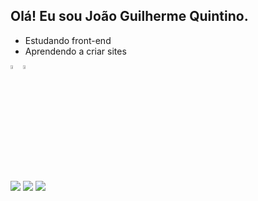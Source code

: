 ##  Olá! Eu sou João Guilherme Quintino.

- Estudando front-end
- Aprendendo a criar sites

<img width="4%" src="https://cdn.jsdelivr.net/gh/devicons/devicon/icons/html5/html5-original.svg"><img width="4%" src="https://cdn.jsdelivr.net/gh/devicons/devicon/icons/css3/css3-original.svg">

##

<div>
<a href="https://www.instagram.com/jgquintino_" target="_blank"><img src="https://img.shields.io/badge/Instagram-E4405F?style=for-the-badge&logo=instagram&logoColor=white"
  target="_blank"></a> <a href = "mailto:jgquintino123.dev@gmail.com"><img src="https://img.shields.io/badge/Gmail-D14836?style=for-the-badge&logo=gmail&logoColor=white"  target="_blank"></a> <a href = "https://www.linkedin.com/in/joão-guilherme-quintino-047a84297/" target="_blank"><img src="https://img.shields.io/badge/LinkedIn-0077B5?style=for-the-badge&logo=linkedin&logoColor=white"  target="_blank"></a>  
</div>
